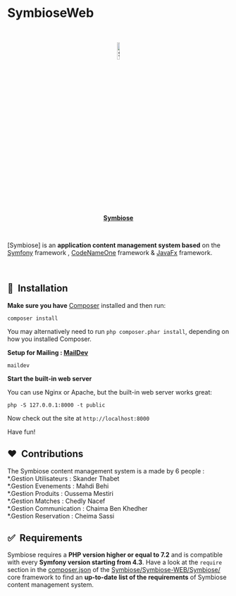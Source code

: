 # SymbioseWeb

<br/>
<p align="center">
    <a href="#">
        <img width="10%" src="https://i.imgur.com/OoAGhF3.png" alt="Sulu logo">
      <br><strong>Symbiose</strong>
    </a>
</p>

<br/>

[Symbiose] is an **application content management system based** on the [Symfony](https://symfony.com/) framework , [CodeNameOne](https://www.codenameone.com/) framework & [JavaFx](https://openjfx.io/) framework. 

<br/>

## 🚀&nbsp; Installation

**Make sure you have** [Composer](https://getcomposer.org/download/) installed and then run:
<br>
```
composer install
```
You may alternatively need to run `php composer.phar install`, depending
on how you installed Composer.

**Setup for Mailing : [MailDev](https://maildev.github.io/maildev/)**
```npm install -g maildev
maildev
```
**Start the built-in web server**

You can use Nginx or Apache, but the built-in web server works
great:

```
php -S 127.0.0.1:8000 -t public
```

Now check out the site at `http://localhost:8000`

Have fun!

## ❤️&nbsp; Contributions

The Symbiose content management system is a made by 6 people : 
<br>
*.Gestion Utilisateurs : Skander Thabet
<br>
*.Gestion Evenements : Mahdi Behi
<br>
*.Gestion Produits : Oussema Mestiri
<br>
*.Gestion Matches : Chedly Nacef
<br>
*.Gestion Communication : Chaima Ben Khedher
<br>
*.Gestion Reservation : Cheima Sassi


## ✅&nbsp; Requirements

Symbiose requires a **PHP version higher or equal to 7.2** and is compatible with every **Symfony version starting from 4.3**. Have a look at the `require` section in the [composer.json](https://github.com/SkanderThabet/Symbiose/blob/Symfony/Symbiose-WEB/Symbiose/composer.json) of the [Symbiose/Symbiose-WEB/Symbiose/](https://github.com/SkanderThabet/Symbiose/tree/Symfony/Symbiose-WEB/Symbiose) core framework to find an **up-to-date list of the requirements** of Symbiose content management system.
